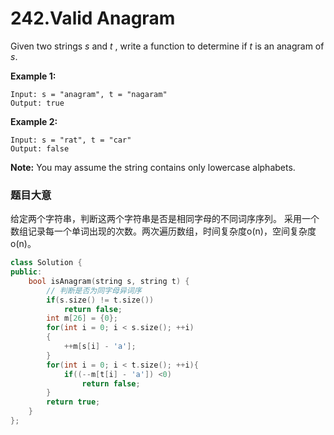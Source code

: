 #  242.Valid Anagram

Given two strings *s* and *t* , write a function to determine if *t* is an anagram of *s*.

**Example 1:**

```
Input: s = "anagram", t = "nagaram"
Output: true
```

**Example 2:**

```
Input: s = "rat", t = "car"
Output: false
```

**Note:**
You may assume the string contains only lowercase alphabets.

### 题目大意

给定两个字符串，判断这两个字符串是否是相同字母的不同词序序列。
采用一个数组记录每一个单词出现的次数。两次遍历数组，时间复杂度o(n)，空间复杂度o(n)。

```C++
class Solution {
public:
    bool isAnagram(string s, string t) {
        // 判断是否为同字母异词序
        if(s.size() != t.size())
            return false;
        int m[26] = {0};
        for(int i = 0; i < s.size(); ++i)
        {
            ++m[s[i] - 'a'];
        }
        for(int i = 0; i < t.size(); ++i){
            if((--m[t[i] - 'a']) <0)
                return false;
        }
        return true;
    }
};
```


